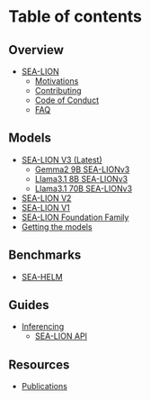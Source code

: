 # Table of contents

## Overview

* [SEA-LION](README.md)
  * [Motivations](overview/why_sealion.md)
  * [Contributing](overview/contributions.md)
  * [Code of Conduct](overview/code_of_conduct.md)
  * [FAQ](overview/faq.md)

## Models

* [SEA-LION V3 (Latest)](models/sealion_v3/sealion_v3.md)
  * [Gemma2 9B SEA-LIONv3](models/sealion_v3/sealion_v3_gemma2_9B.md)
  * [Llama3.1 8B SEA-LIONv3](models/sealion_v3/sealion_v3_llama3_1_8B.md)
  * [Llama3.1 70B SEA-LIONv3](models/sealion_v3/sealion_v3_llama3_1_70B.md)
* [SEA-LION V2](models/sealion_v2/sealion_v2.md)
* [SEA-LION V1](models/sealion_v1/sealion_v1.md)
* [SEA-LION Foundation Family](models/sealion_adaptations.md)
* [Getting the models](models/download_models.md)

## Benchmarks

* [SEA-HELM](benchmarks/seahelm.md)

<!-- Uncomment the items below as and when the content becomes available -->
## Guides

* [Inferencing](guides/inferencing/README.md)
  * [SEA-LION API](guides/inferencing/api.md)
  <!-- * [SEA-LION on Local](guides/inferencing/local_hosting.md) -->
  <!-- * [SEA-LION on Cloud](guides/inferencing/cloud_hosting.md) -->
<!-- * [Prompting](guides/prompting/README.md)
* [Fine-tuning](guides/finetuning/README.md)
* [Example Use Cases](guides/use_cases/README.md) -->

## Resources

* [Publications](resources/publications.md)
